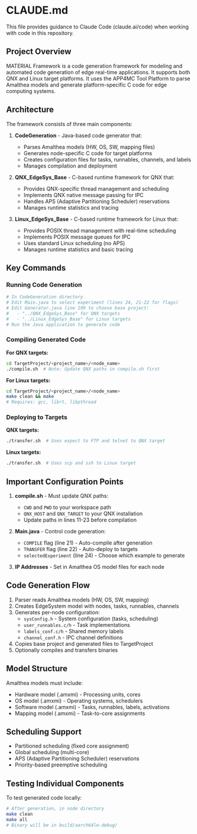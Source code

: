# CLAUDE.md

This file provides guidance to Claude Code (claude.ai/code) when working with code in this repository.

## Project Overview

MATERIAL Framework is a code generation framework for modeling and automated code generation of edge real-time applications. It supports both QNX and Linux target platforms. It uses the APP4MC Tool Platform to parse Amalthea models and generate platform-specific C code for edge computing systems.

## Architecture

The framework consists of three main components:

1. **CodeGeneration** - Java-based code generator that:
   - Parses Amalthea models (HW, OS, SW, mapping files)
   - Generates node-specific C code for target platforms
   - Creates configuration files for tasks, runnables, channels, and labels
   - Manages compilation and deployment

2. **QNX_EdgeSys_Base** - C-based runtime framework for QNX that:
   - Provides QNX-specific thread management and scheduling
   - Implements QNX native message passing for IPC
   - Handles APS (Adaptive Partitioning Scheduler) reservations
   - Manages runtime statistics and tracing

3. **Linux_EdgeSys_Base** - C-based runtime framework for Linux that:
   - Provides POSIX thread management with real-time scheduling
   - Implements POSIX message queues for IPC
   - Uses standard Linux scheduling (no APS)
   - Manages runtime statistics and basic tracing

## Key Commands

### Running Code Generation
```bash
# In CodeGeneration directory
# Edit Main.java to select experiment (lines 24, 21-22 for flags)
# Edit Generator.java line 199 to choose base project:
#   - "../QNX_EdgeSys_Base" for QNX targets
#   - "../Linux_EdgeSys_Base" for Linux targets
# Run the Java application to generate code
```

### Compiling Generated Code

**For QNX targets:**
```bash
cd TargetProject/<project_name>/<node_name>
./compile.sh  # Note: Update QNX paths in compile.sh first
```

**For Linux targets:**
```bash
cd TargetProject/<project_name>/<node_name>
make clean && make
# Requires: gcc, librt, libpthread
```

### Deploying to Targets

**QNX targets:**
```bash
./transfer.sh  # Uses expect to FTP and telnet to QNX target
```

**Linux targets:**
```bash
./transfer.sh  # Uses scp and ssh to Linux target
```

## Important Configuration Points

1. **compile.sh** - Must update QNX paths:
   - `CWD` and `PWD` to your workspace path
   - `QNX_HOST` and `QNX_TARGET` to your QNX installation
   - Update paths in lines 11-23 before compilation

2. **Main.java** - Control code generation:
   - `COMPILE` flag (line 21) - Auto-compile after generation
   - `TRANSFER` flag (line 22) - Auto-deploy to targets
   - `selectedExperiment` (line 24) - Choose which example to generate

3. **IP Addresses** - Set in Amalthea OS model files for each node

## Code Generation Flow

1. Parser reads Amalthea models (HW, OS, SW, mapping)
2. Creates EdgeSystem model with nodes, tasks, runnables, channels
3. Generates per-node configuration:
   - `sysConfig.h` - System configuration (tasks, scheduling)
   - `user_runnables.c/h` - Task implementations
   - `labels_conf.c/h` - Shared memory labels
   - `channel_conf.h` - IPC channel definitions
4. Copies base project and generated files to TargetProject
5. Optionally compiles and transfers binaries

## Model Structure

Amalthea models must include:
- Hardware model (.amxmi) - Processing units, cores
- OS model (.amxmi) - Operating systems, schedulers
- Software model (.amxmi) - Tasks, runnables, labels, activations
- Mapping model (.amxmi) - Task-to-core assignments

## Scheduling Support

- Partitioned scheduling (fixed core assignment)
- Global scheduling (multi-core)
- APS (Adaptive Partitioning Scheduler) reservations
- Priority-based preemptive scheduling

## Testing Individual Components

To test generated code locally:
```bash
# After generation, in node directory
make clean
make all
# Binary will be in build/aarch64le-debug/
```